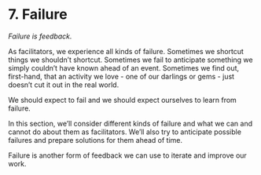 # 7. Failure

_Failure is feedback._

As facilitators, we experience all kinds of failure. Sometimes we shortcut things we shouldn’t shortcut. Sometimes we fail to anticipate something we simply couldn’t have known ahead of an event. Sometimes we find out, first-hand, that an activity we love - one of our darlings or gems -  just doesn’t cut it out in the real world.

We should expect to fail and we should expect ourselves to learn from failure.

In this section, we’ll consider different kinds of failure and what we can and cannot do about them as facilitators. We’ll also try to anticipate possible failures and prepare solutions for them ahead of time.

Failure is another form of feedback we can use to iterate and improve our work.


